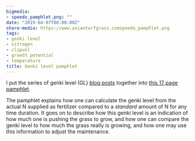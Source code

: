 ```yaml
---
bigmedia:
- speedo_pamphlet.png: ""
date: "2019-04-07T00:00:00Z"
share-media: https://www.asianturfgrass.comspeedo_pamphlet.png
tags:
- genki level
- nitrogen
- clipvol
- growth potential
- temperature
title: Genki level pamphlet
---
```


I put the series of genki level (GL) [blog posts](https://www.asianturfgrass.com/tags/#genki+level) together into [this 17 page pamphlet](http://files.asianturfgrass.com/201904_genki_level.pdf).

The pamphlet explains how one can calculate the genki level from the actual N supplied as fertilizer compared to a *standard* amount of N for any time duration. It goes on to describe how this genki level is an indication of how much one is pushing the grass to grow, and how one can compare the genki level to how much the grass really is growing, and how one may use this information to adjust the maintenance.
